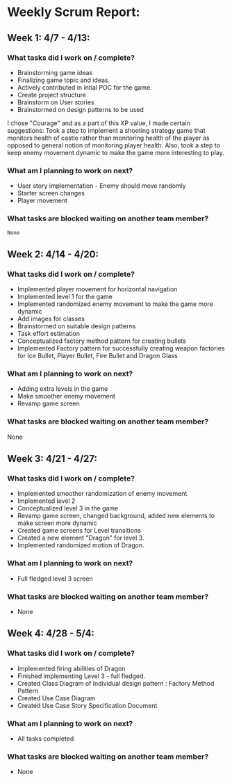 
# Weekly Scrum Report:

## Week 1: 4/7 - 4/13:
### What tasks did I work on / complete?

 -  Brainstorming game ideas
 -  Finalizing game topic and ideas. 
 -  Actively contributed in intial POC for the game.
 -  Create project structure
 -  Brainstorm on User stories
 -  Brainstormed on design patterns to be used
 
I chose "Courage" and as a part of this XP value, I made certain suggestions:
Took a step to implement a shooting strategy game that monitors health of castle rather than monitoring health of the player as opposed to general notion of monitoring player health. Also, took a step to keep enemy movement dynamic to make the game more interesting to play.

### What am I planning to work on next?
 -  User story implementation - Enemy should move randomly
 -  Starter screen changes
 -  Player movement

### What tasks are blocked waiting on another team member?
    None

## Week 2: 4/14 - 4/20:
### What tasks did I work on / complete?

 - Implemented player movement for horizontal navigation
 - Implemented level 1 for the game
 - Implemented randomized enemy movement to make the game more dynamic
 - Add images for classes
 - Brainstormed on suitable design patterns 
 - Task effort estimation
 - Conceptualized factory method pattern for creating bullets
 - Implemented Factory pattern for successfully creating weapon factories for Ice Bullet, Player Bullet, Fire Bullet and Dragon Glass
 

### What am I planning to work on next?

 - Adding extra levels in the game
 - Make smoother enemy movement
 - Revamp game screen
 
### What tasks are blocked waiting on another team member? 
None

## Week 3: 4/21 - 4/27:
### What tasks did I work on / complete?
 - 	Implemented smoother randomization of enemy movement
 -  Implemented level 2
 -  Conceptualized level 3 in the game 
 -  Revamp game screen, changed background, added new elements to make screen more dynamic
 - 	Created game screens for Level transitions
 - 	Created a new element "Dragon" for level 3.
 -  Implemented randomized motion of Dragon.

### What am I planning to work on next?
 -  Full fledged level 3 screen

### What tasks are blocked waiting on another team member?
 -  None


## Week 4: 4/28 - 5/4:
### What tasks did I work on / complete?

 -  Implemented firing abilities of Dragon
 -  Finished implementing Level 3 - full fledged.
 -  Created Class Diagram of individual design pattern : Factory Method Pattern
 -  Created Use Case Diagram
 -  Created Use Case Story Specification Document 
 

### What am I planning to work on next?
 - 	All tasks completed
    

### What tasks are blocked waiting on another team member?
 -  None




    


